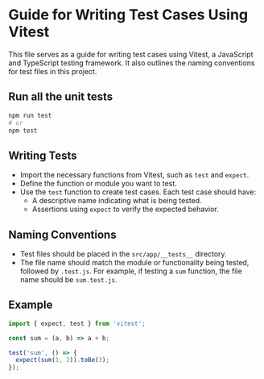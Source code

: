 # Guide for Writing Test Cases Using Vitest

This file serves as a guide for writing test cases using Vitest, a JavaScript and TypeScript testing framework. It also outlines the naming conventions for test files in this project.

## Run all the unit tests
```bash
npm run test
# or
npm test
```

## Writing Tests
- Import the necessary functions from Vitest, such as `test` and `expect`.
- Define the function or module you want to test.
- Use the `test` function to create test cases. Each test case should have:
  - A descriptive name indicating what is being tested.
  - Assertions using `expect` to verify the expected behavior.

## Naming Conventions
- Test files should be placed in the `src/app/__tests__` directory.
- The file name should match the module or functionality being tested, followed by `.test.js`.
  For example, if testing a `sum` function, the file name should be `sum.test.js`.

## Example
```javascript
import { expect, test } from 'vitest';

const sum = (a, b) => a + b;

test('sum', () => {
  expect(sum(1, 2)).toBe(3);
});

